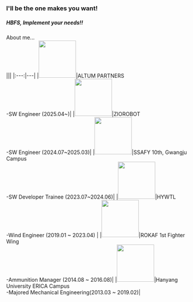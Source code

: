 ### I'll be the one makes you want!  
##### HBFS, Implement your needs!!  
  
About me...  
|||
|:---:|---|
|<img src="http://www.altumpartners.co.kr/images/ci/img-ci.png" height="auto" width="100">|ALTUM PARTNERS </br>-SW Engineer (2025.04~)|
|<img src="https://www.ziorobot.com/images/logo_zio_robot.png" height="auto" width="100">|ZIOROBOT </br>-SW Engineer (2024.07~2025.03)|
|<img src="https://img.kr.news.samsung.com/kr/wp-content/uploads/2021/01/%E2%98%85ssafy_logo.jpg" height="autopx" width="100px">|SSAFY 10th, Gwangju Campus</br>-SW Developer Trainee (2023.07~2024.06)|
|<img src="https://res.cloudinary.com/linkareer/image/fetch/f_auto,q_50/https://api.linkareer.com/attachments/233699" height="autopx" width="100px">|HYWTL</br>-Wind Engineer (2019.01 ~ 2023.04)  |
|<img src="https://i.namu.wiki/i/yYqum59i5kDD2Aqi6X-E3m5voAJT3gBY23-cZobQlDM-b1P3u5x-sZ0Ol8q1hao7Qc6gjoEZzUXtKBHVr-JmnSW2Ru50m7t_hvwYLG4u4qLttV_7iYY3xXoCfJ2O26_6YUZtBgLbk07MmpOyWawgig.webp" height="auto" width="100px">|ROKAF 1st Fighter Wing</br> -Ammunition Manager (2014.08 ~ 2016.08)|
|<img src="https://www.hanyang.ac.kr/html-repositories/images/custom/introduction/img_hy0104_02_0205.png" height="auto" width="100px">|Hanyang University ERICA Campus</br> -Majored Mechanical Engineering(2013.03 ~ 2019.02)|

<!--
</br><img src="https://img.kr.news.samsung.com/kr/wp-content/uploads/2021/01/%E2%98%85ssafy_logo.jpg" height="100px" width="177px">  
SSAFY 10th, Gwamgju Campus  
-SW Developer Trainee (2023.7~)  
</br>  

</br><img src="https://res.cloudinary.com/linkareer/image/fetch/f_auto,q_50/https://api.linkareer.com/attachments/233699" height="100px" width="157px">  
HYWTL  
-Wind Engineer (2019.1 ~ 2023.4)  
</br>  

</br><img src="https://i.namu.wiki/i/J29SgA0seR-GkyroX_p7T6MGUc7yYFF87eXLCE5L1QUnrVdDdCMIwtZ0PuYWvU9z956w2DDYwkPsFLH0UAGV8DZCMfF0_ammAyIMgE0Hesn0x2gL-3azJDez1vUJ0Q8wMzXfBCAy1C7G-OOafHDLQQ.webp" height="100px" width="100px"> 
 
ROKAF 1st Fighter Wing  
-Annunition Manager (2014.8 ~ 2016.8)
</br>  

</br><img src="https://www.hanyang.ac.kr/html-repositories/images/custom/introduction/img_hy0104_02_0102.png" height="100px" width="100px">  
Hanyang University ERICA Campus  
-Majored Mechanical Engineering(2013.3 ~ 2019.2)
</br>  
-->
